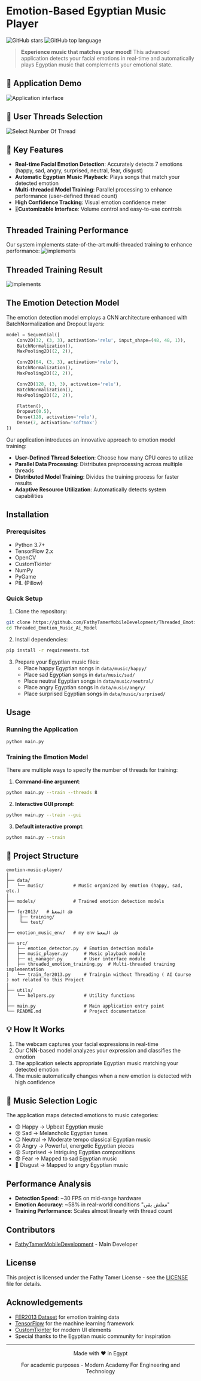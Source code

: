 # Emotion-Based Egyptian Music Player

![GitHub stars](https://img.shields.io/github/stars/FathyTamerMobileDevelopment/Threaded_Emotion_Music_Ai_Model)
![GitHub top language](https://img.shields.io/github/Arabic/top/FathyTamerMobileDevelopment/Threaded_Emotion_Music_Ai_Model)


> **Experience music that matches your mood!** This advanced application detects your facial emotions in real-time and automatically plays Egyptian music that complements your emotional state.

## 📸 Application Demo

![Application interface](https://github.com/user-attachments/assets/0bc9a584-ee86-49fc-a47b-4fad67ceaca3) 


## 📸 User Threads Selection 

![Select Number Of Thread](https://github.com/user-attachments/assets/8606a393-fe7d-45ad-ab14-276205ae646e) 

## 🚀 Key Features

- **Real-time Facial Emotion Detection**: Accurately detects 7 emotions (happy, sad, angry, surprised, neutral, fear, disgust)
- **Automatic Egyptian Music Playback**: Plays songs that match your detected emotion
- **Multi-threaded Model Training**: Parallel processing to enhance performance (user-defined thread count)
- **High Confidence Tracking**: Visual emotion confidence meter
- 🎚**Customizable Interface**: Volume control and easy-to-use controls

## Threaded Training Performance

Our system implements state-of-the-art multi-threaded training to enhance performance:
![implements](https://github.com/user-attachments/assets/1f64a5e5-a59a-4b67-9f40-7636be65b80d)

## Threaded Training Result

![implements](https://github.com/user-attachments/assets/706718dc-d160-4de7-a784-5c5d613f4a45)

## The Emotion Detection Model

The emotion detection model employs a CNN architecture enhanced with BatchNormalization and Dropout layers:

```python
model = Sequential([
    Conv2D(32, (3, 3), activation='relu', input_shape=(48, 48, 1)),
    BatchNormalization(),
    MaxPooling2D((2, 2)),

    Conv2D(64, (3, 3), activation='relu'),
    BatchNormalization(),
    MaxPooling2D((2, 2)),

    Conv2D(128, (3, 3), activation='relu'),
    BatchNormalization(),
    MaxPooling2D((2, 2)),

    Flatten(),
    Dropout(0.5),
    Dense(128, activation='relu'),
    Dense(7, activation='softmax')
])
```


Our application introduces an innovative approach to emotion model training:

- **User-Defined Thread Selection**: Choose how many CPU cores to utilize
- **Parallel Data Processing**: Distributes preprocessing across multiple threads
- **Distributed Model Training**: Divides the training process for faster results
- **Adaptive Resource Utilization**: Automatically detects system capabilities

## Installation

### Prerequisites

- Python 3.7+
- TensorFlow 2.x
- OpenCV
- CustomTkinter
- NumPy
- PyGame
- PIL (Pillow)

### Quick Setup

1. Clone the repository:
```bash
git clone https://github.com/FathyTamerMobileDevelopment/Threaded_Emotion_Music_Ai_Model.git
cd Threaded_Emotion_Music_Ai_Model
```

2. Install dependencies:
```bash
pip install -r requirements.txt
```

3. Prepare your Egyptian music files:
   - Place happy Egyptian songs in `data/music/happy/`
   - Place sad Egyptian songs in `data/music/sad/`
   - Place neutral Egyptian songs in `data/music/neutral/`
   - Place angry Egyptian songs in `data/music/angry/`
   - Place surprised Egyptian songs in `data/music/surprised/`

## Usage

### Running the Application

```bash
python main.py
```

### Training the Emotion Model

There are multiple ways to specify the number of threads for training:

1. **Command-line argument**:
```bash
python main.py --train --threads 8
```

2. **Interactive GUI prompt**:
```bash
python main.py --train --gui
```

3. **Default interactive prompt**:
```bash
python main.py --train
```

## 📁 Project Structure

```
emotion-music-player/
│
├── data/
│   └── music/           # Music organized by emotion (happy, sad, etc.)
│
├── models/              # Trained emotion detection models
│       
├── fer2013/   # فك الضغط
│    ├── training/
│    └── test/    
│
├── emotion_music_env/   # my env فك الضغط
│
├── src/
│   ├── emotion_detector.py  # Emotion detection module
│   ├── music_player.py      # Music playback module
│   ├── ui_manager.py        # User interface module
│   ├── threaded_emotion_training.py  # Multi-threaded training implementation
│   └── train_fer2013.py     # Traingin without Threading ( AI Course ) not related to this Project
│
├── utils/
│   └── helpers.py           # Utility functions
│
├── main.py                  # Main application entry point
└── README.md                # Project documentation
```

## 💡 How It Works

1. The webcam captures your facial expressions in real-time
2. Our CNN-based model analyzes your expression and classifies the emotion
3. The application selects appropriate Egyptian music matching your detected emotion
4. The music automatically changes when a new emotion is detected with high confidence

## 🎻 Music Selection Logic

The application maps detected emotions to music categories:
- 😊 Happy → Upbeat Egyptian music
- 😢 Sad → Melancholic Egyptian tunes
- 😐 Neutral → Moderate tempo classical Egyptian music
- 😠 Angry → Powerful, energetic Egyptian pieces
- 😲 Surprised → Intriguing Egyptian compositions
- 😨 Fear → Mapped to sad Egyptian music
- 🤢 Disgust → Mapped to angry Egyptian music

## Performance Analysis

- **Detection Speed**: ~30 FPS on mid-range hardware
- **Emotion Accuracy**: ~58% in real-world conditions "معلش بقي"
- **Training Performance**: Scales almost linearly with thread count

## Contributors

- [FathyTamerMobileDevelopment](https://github.com/FathyTamerMobileDevelopment) - Main Developer

## License

This project is licensed under the Fathy Tamer License - see the [LICENSE](https://www.instagram.com/fathhhhhhy/) file for details.

## Acknowledgements

- [FER2013 Dataset](https://www.kaggle.com/msambare/fer2013) for emotion training data
- [TensorFlow](https://www.tensorflow.org/) for the machine learning framework
- [CustomTkinter](https://github.com/TomSchimansky/CustomTkinter) for modern UI elements
- Special thanks to the Egyptian music community for inspiration

---

<div align="center">
  <p>Made with ❤️ in Egypt</p>
  <p>For academic purposes - Modern Academy For Engineering and Technology </p>
</div>
